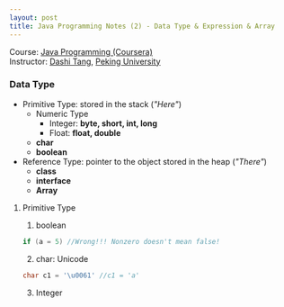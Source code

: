 ```yaml
---
layout: post
title: Java Programming Notes (2) - Data Type & Expression & Array
---
```

Course: [Java Programming (Coursera)](https://class.coursera.org/pkujava-001)  
Instructor: [Dashi Tang](https://www.coursera.org/instructor/~3838), [Peking University](http://english.pku.edu.cn/)

### Data Type
* Primitive Type: stored in the stack (_"Here"_)
  * Numeric Type
     * Integer: **byte, short, int, long**
     * Float: **float, double**
  * **char**
  * **boolean**
* Reference Type: pointer to the object stored in the heap (_"There"_)
  * **class**
  * **interface**
  * **Array**

1. Primitive Type
   1. boolean
  
    ```java
   if (a = 5) //Wrong!!! Nonzero doesn't mean false!
   ```
   2. char: Unicode
  
   ```java
   char c1 = '\u0061' //c1 = 'a'
   ```
   3.  Integer
